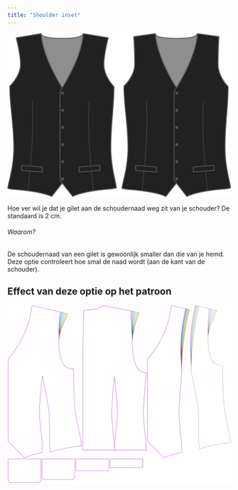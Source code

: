 ```yaml
---
title: "Shoulder inset"
---
```


![Insnede schouder](shoulderinset.svg)

Hoe ver wil je dat je gilet aan de schoudernaad weg zit van je schouder? De standaard is 2 cm.

<Note>

###### Waarom?

De schoudernaad van een gilet is gewoonlijk smaller dan die van je hemd. Deze optie controleert hoe smal de naad wordt (aan de kant van de schouder).

</Note>

## Effect van deze optie op het patroon

![Deze afbeelding toont het effect van deze optie door meerdere varianten die een andere waarde hebben voor deze optie te vervangen](wahid_shoulderinset_sample.svg "Effect van deze optie op het patroon")
